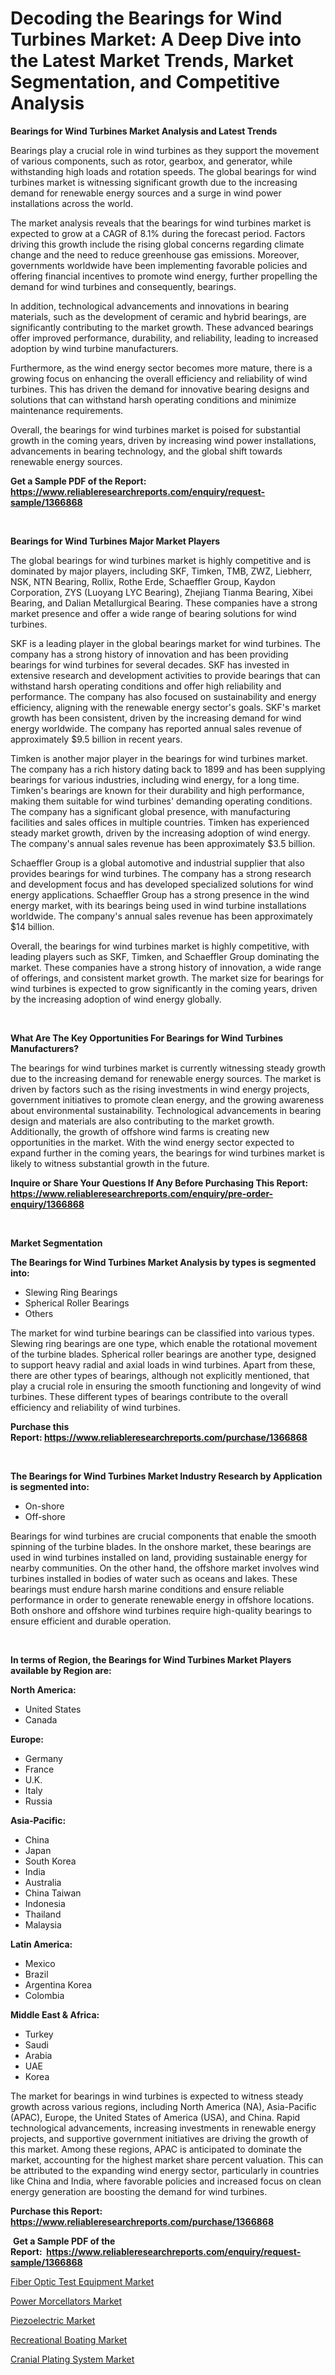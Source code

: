 <p><h1>Decoding the Bearings for Wind Turbines Market: A Deep Dive into the Latest Market Trends, Market Segmentation, and Competitive Analysis</h1></p><p><strong>Bearings for Wind Turbines Market Analysis and Latest Trends</strong></p>
<p><p>Bearings play a crucial role in wind turbines as they support the movement of various components, such as rotor, gearbox, and generator, while withstanding high loads and rotation speeds. The global bearings for wind turbines market is witnessing significant growth due to the increasing demand for renewable energy sources and a surge in wind power installations across the world.</p><p>The market analysis reveals that the bearings for wind turbines market is expected to grow at a CAGR of 8.1% during the forecast period. Factors driving this growth include the rising global concerns regarding climate change and the need to reduce greenhouse gas emissions. Moreover, governments worldwide have been implementing favorable policies and offering financial incentives to promote wind energy, further propelling the demand for wind turbines and consequently, bearings.</p><p>In addition, technological advancements and innovations in bearing materials, such as the development of ceramic and hybrid bearings, are significantly contributing to the market growth. These advanced bearings offer improved performance, durability, and reliability, leading to increased adoption by wind turbine manufacturers.</p><p>Furthermore, as the wind energy sector becomes more mature, there is a growing focus on enhancing the overall efficiency and reliability of wind turbines. This has driven the demand for innovative bearing designs and solutions that can withstand harsh operating conditions and minimize maintenance requirements.</p><p>Overall, the bearings for wind turbines market is poised for substantial growth in the coming years, driven by increasing wind power installations, advancements in bearing technology, and the global shift towards renewable energy sources.</p></p>
<p><strong>Get a Sample PDF of the Report:&nbsp; <a href="https://www.reliableresearchreports.com/enquiry/request-sample/1366868">https://www.reliableresearchreports.com/enquiry/request-sample/1366868</a></strong></p>
<p>&nbsp;</p>
<p><strong>Bearings for Wind Turbines Major Market Players</strong></p>
<p><p>The global bearings for wind turbines market is highly competitive and is dominated by major players, including SKF, Timken, TMB, ZWZ, Liebherr, NSK, NTN Bearing, Rollix, Rothe Erde, Schaeffler Group, Kaydon Corporation, ZYS (Luoyang LYC Bearing), Zhejiang Tianma Bearing, Xibei Bearing, and Dalian Metallurgical Bearing. These companies have a strong market presence and offer a wide range of bearing solutions for wind turbines.</p><p>SKF is a leading player in the global bearings market for wind turbines. The company has a strong history of innovation and has been providing bearings for wind turbines for several decades. SKF has invested in extensive research and development activities to provide bearings that can withstand harsh operating conditions and offer high reliability and performance. The company has also focused on sustainability and energy efficiency, aligning with the renewable energy sector's goals. SKF's market growth has been consistent, driven by the increasing demand for wind energy worldwide. The company has reported annual sales revenue of approximately $9.5 billion in recent years.</p><p>Timken is another major player in the bearings for wind turbines market. The company has a rich history dating back to 1899 and has been supplying bearings for various industries, including wind energy, for a long time. Timken's bearings are known for their durability and high performance, making them suitable for wind turbines' demanding operating conditions. The company has a significant global presence, with manufacturing facilities and sales offices in multiple countries. Timken has experienced steady market growth, driven by the increasing adoption of wind energy. The company's annual sales revenue has been approximately $3.5 billion.</p><p>Schaeffler Group is a global automotive and industrial supplier that also provides bearings for wind turbines. The company has a strong research and development focus and has developed specialized solutions for wind energy applications. Schaeffler Group has a strong presence in the wind energy market, with its bearings being used in wind turbine installations worldwide. The company's annual sales revenue has been approximately $14 billion.</p><p>Overall, the bearings for wind turbines market is highly competitive, with leading players such as SKF, Timken, and Schaeffler Group dominating the market. These companies have a strong history of innovation, a wide range of offerings, and consistent market growth. The market size for bearings for wind turbines is expected to grow significantly in the coming years, driven by the increasing adoption of wind energy globally.</p></p>
<p>&nbsp;</p>
<p><strong>What Are The Key Opportunities For Bearings for Wind Turbines Manufacturers?</strong></p>
<p><p>The bearings for wind turbines market is currently witnessing steady growth due to the increasing demand for renewable energy sources. The market is driven by factors such as the rising investments in wind energy projects, government initiatives to promote clean energy, and the growing awareness about environmental sustainability. Technological advancements in bearing design and materials are also contributing to the market growth. Additionally, the growth of offshore wind farms is creating new opportunities in the market. With the wind energy sector expected to expand further in the coming years, the bearings for wind turbines market is likely to witness substantial growth in the future.</p></p>
<p><strong>Inquire or Share Your Questions If Any Before Purchasing This Report: <a href="https://www.reliableresearchreports.com/enquiry/pre-order-enquiry/1366868">https://www.reliableresearchreports.com/enquiry/pre-order-enquiry/1366868</a></strong></p>
<p>&nbsp;</p>
<p><strong>Market Segmentation</strong></p>
<p><strong>The Bearings for Wind Turbines Market Analysis by types is segmented into:</strong></p>
<p><ul><li>Slewing Ring Bearings</li><li>Spherical Roller Bearings</li><li>Others</li></ul></p>
<p><p>The market for wind turbine bearings can be classified into various types. Slewing ring bearings are one type, which enable the rotational movement of the turbine blades. Spherical roller bearings are another type, designed to support heavy radial and axial loads in wind turbines. Apart from these, there are other types of bearings, although not explicitly mentioned, that play a crucial role in ensuring the smooth functioning and longevity of wind turbines. These different types of bearings contribute to the overall efficiency and reliability of wind turbines.</p></p>
<p><strong>Purchase this Report:&nbsp;<a href="https://www.reliableresearchreports.com/purchase/1366868">https://www.reliableresearchreports.com/purchase/1366868</a></strong></p>
<p>&nbsp;</p>
<p><strong>The Bearings for Wind Turbines Market Industry Research by Application is segmented into:</strong></p>
<p><ul><li>On-shore</li><li>Off-shore</li></ul></p>
<p><p>Bearings for wind turbines are crucial components that enable the smooth spinning of the turbine blades. In the onshore market, these bearings are used in wind turbines installed on land, providing sustainable energy for nearby communities. On the other hand, the offshore market involves wind turbines installed in bodies of water such as oceans and lakes. These bearings must endure harsh marine conditions and ensure reliable performance in order to generate renewable energy in offshore locations. Both onshore and offshore wind turbines require high-quality bearings to ensure efficient and durable operation.</p></p>
<p>&nbsp;</p>
<p><strong>In terms of Region, the Bearings for Wind Turbines Market Players available by Region are:</strong></p>
<p>
    <p> <strong> North America: </strong>
        <ul>
            <li>United States</li>
            <li>Canada</li>
        </ul>
        </p> 
    <p> <strong> Europe: </strong>
        <ul>
            <li>Germany</li>
            <li>France</li>
            <li>U.K.</li>
            <li>Italy</li>
            <li>Russia</li>
        </ul>
        </p> 
    <p> <strong> Asia-Pacific: </strong>
        <ul>
            <li>China</li>
            <li>Japan</li>
            <li>South Korea</li>
            <li>India</li>
            <li>Australia</li>
            <li>China Taiwan</li>
            <li>Indonesia</li>
            <li>Thailand</li>
            <li>Malaysia</li>
        </ul>
        </p> 
    <p> <strong> Latin America: </strong>
        <ul>
            <li>Mexico</li>
            <li>Brazil</li>
            <li>Argentina Korea</li>
            <li>Colombia</li>
        </ul>
        </p> 
    <p> <strong> Middle East & Africa: </strong>
        <ul>
            <li>Turkey</li>
            <li>Saudi</li>
            <li>Arabia</li>
            <li>UAE</li>
            <li>Korea</li>
        </ul>
    </p>
    </p>
<p><p>The market for bearings in wind turbines is expected to witness steady growth across various regions, including North America (NA), Asia-Pacific (APAC), Europe, the United States of America (USA), and China. Rapid technological advancements, increasing investments in renewable energy projects, and supportive government initiatives are driving the growth of this market. Among these regions, APAC is anticipated to dominate the market, accounting for the highest market share percent valuation. This can be attributed to the expanding wind energy sector, particularly in countries like China and India, where favorable policies and increased focus on clean energy generation are boosting the demand for wind turbines.</p></p>
<p><strong>Purchase this Report: <a href="https://www.reliableresearchreports.com/purchase/1366868">https://www.reliableresearchreports.com/purchase/1366868</a></strong></p>
<p>&nbsp;<strong>Get a Sample PDF of the Report:&nbsp;&nbsp;<a href="https://www.reliableresearchreports.com/enquiry/request-sample/1366868">https://www.reliableresearchreports.com/enquiry/request-sample/1366868</a></strong></p>
<p><strong></strong></p>
<p><p><a href="https://www.linkedin.com/pulse/decoding-fiber-optic-test-equipment-market-deep-dive-latest-mid5f/">Fiber Optic Test Equipment Market</a></p><p><a href="https://medium.com/@vaughnkunde/power-morcellators-market-size-cagr-trends-2024-2030-666fe1151007">Power Morcellators Market</a></p><p><a href="https://www.linkedin.com/pulse/piezoelectric-market-challenges-opportunities-growth-drivers-micge/">Piezoelectric Market</a></p><p><a href="https://www.linkedin.com/pulse/recreational-boating-market-size-share-amp-trends-analysis-jvwrf/">Recreational Boating Market</a></p><p><a href="https://medium.com/@joshuahintz2023/cranial-plating-system-market-size-cagr-trends-2024-2030-4b5cfa3e015e">Cranial Plating System Market</a></p></p>